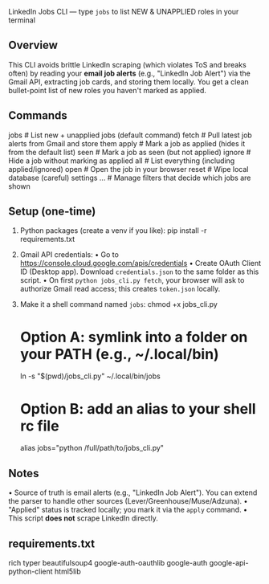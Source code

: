 LinkedIn Jobs CLI — type `jobs` to list NEW & UNAPPLIED roles in your terminal

Overview
--------
This CLI avoids brittle LinkedIn scraping (which violates ToS and breaks often)
by reading your **email job alerts** (e.g., "LinkedIn Job Alert") via the
Gmail API, extracting job cards, and storing them locally. You get a clean
bullet-point list of new roles you haven't marked as applied.

Commands
--------
  jobs                 # List new + unapplied jobs (default command)
  fetch                # Pull latest job alerts from Gmail and store them
  apply <id>           # Mark a job as applied (hides it from the default list)
  seen <id>            # Mark a job as seen (but not applied)
  ignore <id>          # Hide a job without marking as applied
  all                  # List everything (including applied/ignored)
  open <id>            # Open the job in your browser
  reset                # Wipe local database (careful)
  settings ...         # Manage filters that decide which jobs are shown

Setup (one-time)
----------------
1) Python packages (create a venv if you like):
   pip install -r requirements.txt

2) Gmail API credentials:
   • Go to https://console.cloud.google.com/apis/credentials
   • Create OAuth Client ID (Desktop app). Download `credentials.json` to the
     same folder as this script.
   • On first `python jobs_cli.py fetch`, your browser will ask to authorize
     Gmail read access; this creates `token.json` locally.

3) Make it a shell command named `jobs`:
   chmod +x jobs_cli.py
   # Option A: symlink into a folder on your PATH (e.g., ~/.local/bin)
   ln -s "$(pwd)/jobs_cli.py" ~/.local/bin/jobs
   # Option B: add an alias to your shell rc file
   alias jobs="python /full/path/to/jobs_cli.py"

Notes
-----
• Source of truth is email alerts (e.g., "LinkedIn Job Alert"). You can extend
  the parser to handle other sources (Lever/Greenhouse/Muse/Adzuna).
• "Applied" status is tracked locally; you mark it via the `apply` command.
• This script **does not** scrape LinkedIn directly.

requirements.txt
----------------
rich
typer
beautifulsoup4
google-auth-oauthlib
google-auth
google-api-python-client
html5lib

